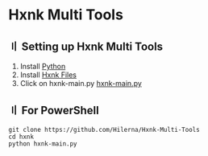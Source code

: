 # Hxnk Multi Tools

## <a id="setup"></a> 〢 Setting up Hxnk Multi Tools
1. Install [Python](https://www.python.org/ftp/python/3.10.0/python-3.10.0-amd64.exe)
2. Install [Hxnk Files](https://github.com/Hilerna/Hxnk-Multi-Tools/archive/refs/heads/main.zip)
3. Click on hxnk-main.py [hxnk-main.py](https://github.com/Hilerna/Hxnk-Multi-Tools/blob/main/hxnk-main.py)

## <a id="setup"></a> 〢 For PowerShell

```
git clone https://github.com/Hilerna/Hxnk-Multi-Tools
cd hxnk
python hxnk-main.py
```


